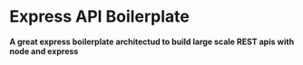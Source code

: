 # Express API Boilerplate

**A great express boilerplate architectud to build large scale REST apis with node and express**
